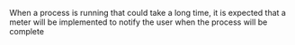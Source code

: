 When a process is running that could take a long time, it is expected that a meter will be implemented to notify the user when the process will be complete
